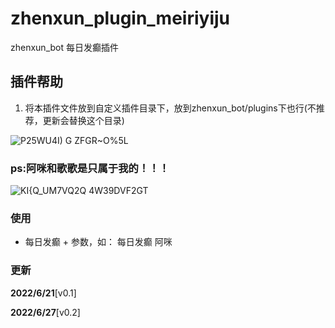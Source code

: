 # zhenxun_plugin_meiriyiju

zhenxun_bot 每日发癫插件


## 插件帮助

1. 将本插件文件放到自定义插件目录下，放到zhenxun_bot/plugins下也行(不推荐，更新会替换这个目录)



![$P2$5WU4I) G ZFGR~O%5L](https://user-images.githubusercontent.com/72912346/175946816-cac67779-fe21-49c2-9f31-3cd5081fad5d.png)


### ps:阿咪和歌歌是只属于我的！！！
![KI{Q_UM7VQ2Q 4W39DVF2GT](https://user-images.githubusercontent.com/72912346/176137164-fccd6e62-a735-4db5-a606-ed8bad899545.png)

### 使用

- 每日发癫 + 参数，如： 每日发癫 阿咪

### 更新

**2022/6/21**[v0.1]

**2022/6/27**[v0.2]

